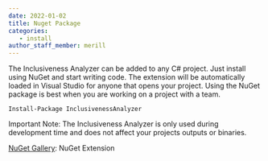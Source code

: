 ```yaml
---
date: 2022-01-02
title: Nuget Package
categories:
   - install
author_staff_member: merill
---
```

The Inclusiveness Analyzer can be added to any C# project. Just install using NuGet and start writing code. The extension will be automatically loaded in Visual Studio for anyone that opens your project. Using the NuGet package is best when you are working on a project with a team.

    Install-Package InclusivenessAnalyzer

Important Note: The Inclusiveness Analyzer is only used during development time and does not affect your projects outputs or binaries.

[NuGet Gallery](https://www.nuget.org/packages/InclusivenessAnalyzer/): NuGet Extension
